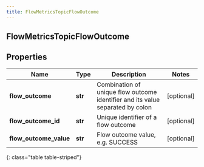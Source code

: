 ```yaml
---
title: FlowMetricsTopicFlowOutcome
---
```

## FlowMetricsTopicFlowOutcome

## Properties

|Name | Type | Description | Notes|
|------------ | ------------- | ------------- | -------------|
| **flow_outcome** | **str** | Combination of unique flow outcome identifier and its value separated by colon | [optional] |
| **flow_outcome_id** | **str** | Unique identifier of a flow outcome | [optional] |
| **flow_outcome_value** | **str** | Flow outcome value, e.g. SUCCESS | [optional] |
{: class="table table-striped"}


